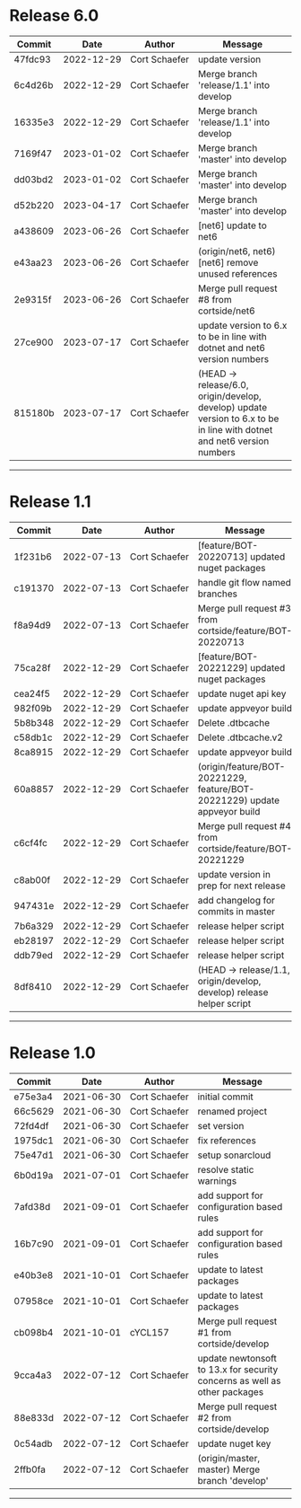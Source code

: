 # Release 6.0

|Commit|Date|Author|Message|
|---|---|---|---|
| 47fdc93 | <span style="white-space:nowrap;">2022-12-29</span> | <span style="white-space:nowrap;">Cort Schaefer</span> |  update version
| 6c4d26b | <span style="white-space:nowrap;">2022-12-29</span> | <span style="white-space:nowrap;">Cort Schaefer</span> |  Merge branch 'release/1.1' into develop
| 16335e3 | <span style="white-space:nowrap;">2022-12-29</span> | <span style="white-space:nowrap;">Cort Schaefer</span> |  Merge branch 'release/1.1' into develop
| 7169f47 | <span style="white-space:nowrap;">2023-01-02</span> | <span style="white-space:nowrap;">Cort Schaefer</span> |  Merge branch 'master' into develop
| dd03bd2 | <span style="white-space:nowrap;">2023-01-02</span> | <span style="white-space:nowrap;">Cort Schaefer</span> |  Merge branch 'master' into develop
| d52b220 | <span style="white-space:nowrap;">2023-04-17</span> | <span style="white-space:nowrap;">Cort Schaefer</span> |  Merge branch 'master' into develop
| a438609 | <span style="white-space:nowrap;">2023-06-26</span> | <span style="white-space:nowrap;">Cort Schaefer</span> |  [net6] update to net6
| e43aa23 | <span style="white-space:nowrap;">2023-06-26</span> | <span style="white-space:nowrap;">Cort Schaefer</span> |  (origin/net6, net6) [net6] remove unused references
| 2e9315f | <span style="white-space:nowrap;">2023-06-26</span> | <span style="white-space:nowrap;">Cort Schaefer</span> |  Merge pull request #8 from cortside/net6
| 27ce900 | <span style="white-space:nowrap;">2023-07-17</span> | <span style="white-space:nowrap;">Cort Schaefer</span> |  update version to 6.x to be in line with dotnet and net6 version numbers
| 815180b | <span style="white-space:nowrap;">2023-07-17</span> | <span style="white-space:nowrap;">Cort Schaefer</span> |  (HEAD -> release/6.0, origin/develop, develop) update version to 6.x to be in line with dotnet and net6 version numbers
****

# Release 1.1
|Commit|Date|Author|Message|
|---|---|---|---|
| 1f231b6 | <span style="white-space:nowrap;">2022-07-13</span> | <span style="white-space:nowrap;">Cort Schaefer</span> |  [feature/BOT-20220713] updated nuget packages
| c191370 | <span style="white-space:nowrap;">2022-07-13</span> | <span style="white-space:nowrap;">Cort Schaefer</span> |  handle git flow named branches
| f8a94d9 | <span style="white-space:nowrap;">2022-07-13</span> | <span style="white-space:nowrap;">Cort Schaefer</span> |  Merge pull request #3 from cortside/feature/BOT-20220713
| 75ca28f | <span style="white-space:nowrap;">2022-12-29</span> | <span style="white-space:nowrap;">Cort Schaefer</span> |  [feature/BOT-20221229] updated nuget packages
| cea24f5 | <span style="white-space:nowrap;">2022-12-29</span> | <span style="white-space:nowrap;">Cort Schaefer</span> |  update nuget api key
| 982f09b | <span style="white-space:nowrap;">2022-12-29</span> | <span style="white-space:nowrap;">Cort Schaefer</span> |  update appveyor build
| 5b8b348 | <span style="white-space:nowrap;">2022-12-29</span> | <span style="white-space:nowrap;">Cort Schaefer</span> |  Delete .dtbcache
| c58db1c | <span style="white-space:nowrap;">2022-12-29</span> | <span style="white-space:nowrap;">Cort Schaefer</span> |  Delete .dtbcache.v2
| 8ca8915 | <span style="white-space:nowrap;">2022-12-29</span> | <span style="white-space:nowrap;">Cort Schaefer</span> |  update appveyor build
| 60a8857 | <span style="white-space:nowrap;">2022-12-29</span> | <span style="white-space:nowrap;">Cort Schaefer</span> |  (origin/feature/BOT-20221229, feature/BOT-20221229) update appveyor build
| c6cf4fc | <span style="white-space:nowrap;">2022-12-29</span> | <span style="white-space:nowrap;">Cort Schaefer</span> |  Merge pull request #4 from cortside/feature/BOT-20221229
| c8ab00f | <span style="white-space:nowrap;">2022-12-29</span> | <span style="white-space:nowrap;">Cort Schaefer</span> |  update version in prep for next release
| 947431e | <span style="white-space:nowrap;">2022-12-29</span> | <span style="white-space:nowrap;">Cort Schaefer</span> |  add changelog for commits in master
| 7b6a329 | <span style="white-space:nowrap;">2022-12-29</span> | <span style="white-space:nowrap;">Cort Schaefer</span> |  release helper script
| eb28197 | <span style="white-space:nowrap;">2022-12-29</span> | <span style="white-space:nowrap;">Cort Schaefer</span> |  release helper script
| ddb79ed | <span style="white-space:nowrap;">2022-12-29</span> | <span style="white-space:nowrap;">Cort Schaefer</span> |  release helper script
| 8df8410 | <span style="white-space:nowrap;">2022-12-29</span> | <span style="white-space:nowrap;">Cort Schaefer</span> |  (HEAD -> release/1.1, origin/develop, develop) release helper script
****
# Release 1.0
|Commit|Date|Author|Message|
|---|---|---|---|
| e75e3a4 | <span style="white-space:nowrap;">2021-06-30</span> | <span style="white-space:nowrap;">Cort Schaefer</span> |  initial commit
| 66c5629 | <span style="white-space:nowrap;">2021-06-30</span> | <span style="white-space:nowrap;">Cort Schaefer</span> |  renamed project
| 72fd4df | <span style="white-space:nowrap;">2021-06-30</span> | <span style="white-space:nowrap;">Cort Schaefer</span> |  set version
| 1975dc1 | <span style="white-space:nowrap;">2021-06-30</span> | <span style="white-space:nowrap;">Cort Schaefer</span> |  fix references
| 75e47d1 | <span style="white-space:nowrap;">2021-06-30</span> | <span style="white-space:nowrap;">Cort Schaefer</span> |  setup sonarcloud
| 6b0d19a | <span style="white-space:nowrap;">2021-07-01</span> | <span style="white-space:nowrap;">Cort Schaefer</span> |  resolve static warnings
| 7afd38d | <span style="white-space:nowrap;">2021-09-01</span> | <span style="white-space:nowrap;">Cort Schaefer</span> |  add support for configuration based rules
| 16b7c90 | <span style="white-space:nowrap;">2021-09-01</span> | <span style="white-space:nowrap;">Cort Schaefer</span> |  add support for configuration based rules
| e40b3e8 | <span style="white-space:nowrap;">2021-10-01</span> | <span style="white-space:nowrap;">Cort Schaefer</span> |  update to latest packages
| 07958ce | <span style="white-space:nowrap;">2021-10-01</span> | <span style="white-space:nowrap;">Cort Schaefer</span> |  update to latest packages
| cb098b4 | <span style="white-space:nowrap;">2021-10-01</span> | <span style="white-space:nowrap;">cYCL157</span> |  Merge pull request #1 from cortside/develop
| 9cca4a3 | <span style="white-space:nowrap;">2022-07-12</span> | <span style="white-space:nowrap;">Cort Schaefer</span> |  update newtonsoft to 13.x for security concerns as well as other packages
| 88e833d | <span style="white-space:nowrap;">2022-07-12</span> | <span style="white-space:nowrap;">Cort Schaefer</span> |  Merge pull request #2 from cortside/develop
| 0c54adb | <span style="white-space:nowrap;">2022-07-12</span> | <span style="white-space:nowrap;">Cort Schaefer</span> |  update nuget key
| 2ffb0fa | <span style="white-space:nowrap;">2022-07-12</span> | <span style="white-space:nowrap;">Cort Schaefer</span> |  (origin/master, master) Merge branch 'develop'
****
